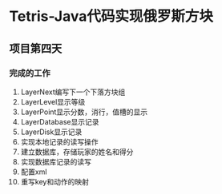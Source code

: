 # Tetris-Java代码实现俄罗斯方块
## 项目第四天
### 完成的工作
 1. LayerNext编写下一个下落方块组
 2. LayerLevel显示等级
 3. LayerPoint显示分数，消行，值槽的显示
 4. LayerDatabase显示记录
 5. LayerDisk显示记录
 6. 实现本地记录的读写操作
 7. 建立数据库，存储玩家的姓名和得分
 8. 实现数据库记录的读写
 9. 配置xml
 10. 重写key和动作的映射
